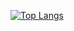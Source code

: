 [![Top Langs](https://github-readme-stats.vercel.app/api/top-langs/?username=luiscoelho23)](https://github.com/anuraghazra/github-readme-stats)
<!--
**luiscoelho23/luiscoelho23** is a ✨ _special_ ✨ repository because its `README.md` (this file) appears on your GitHub profile.

Here are some ideas to get you started:

- 🔭 I’m currently working on ...
- 🌱 I’m currently learning ...
- 👯 I’m looking to collaborate on ...
- 🤔 I’m looking for help with ...
- 💬 Ask me about ...
- 📫 How to reach me: ...
- 😄 Pronouns: ...
- ⚡ Fun fact: ...
-->
